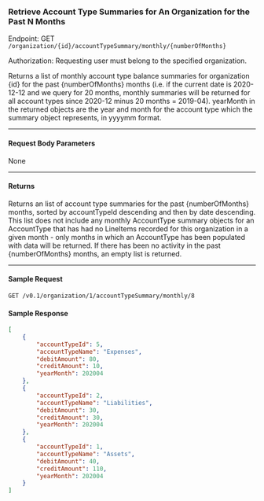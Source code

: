 ### Retrieve Account Type Summaries for An Organization for the Past N Months
Endpoint: GET `/organization/{id}/accountTypeSummary/monthly/{numberOfMonths}`

Authorization: Requesting user must belong to the specified organization.

Returns a list of monthly account type balance summaries for organization {id} for the past {numberOfMonths} months (i.e. if the current date is 2020-12-12 and we query for 20 months, monthly summaries will be returned for all account types since 2020-12 minus 20 months = 2019-04). yearMonth in the returned objects are the year and month for the account type which the summary object represents, in yyyymm format.

___

#### Request Body Parameters
None
___
#### Returns
Returns an list of account type summaries for the past {numberOfMonths} months, sorted by accountTypeId descending and then by date descending. This list does not include any monthly AccountType summary objects for an AccountType that has had no LineItems recorded for this organization in a given month - only months in which an AccountType has been populated with data will be returned. If there has been no activity in the past {numberOfMonths} months, an empty list is returned.
___


#### Sample Request
`GET /v0.1/organization/1/accountTypeSummary/monthly/8` <br/>

#### Sample Response
```json
[
    {
        "accountTypeId": 5,
        "accountTypeName": "Expenses",
        "debitAmount": 80,
        "creditAmount": 10,
        "yearMonth": 202004
    },
    {
        "accountTypeId": 2,
        "accountTypeName": "Liabilities",
        "debitAmount": 30,
        "creditAmount": 30,
        "yearMonth": 202004
    },
    {
        "accountTypeId": 1,
        "accountTypeName": "Assets",
        "debitAmount": 40,
        "creditAmount": 110,
        "yearMonth": 202004
    }
]
```

